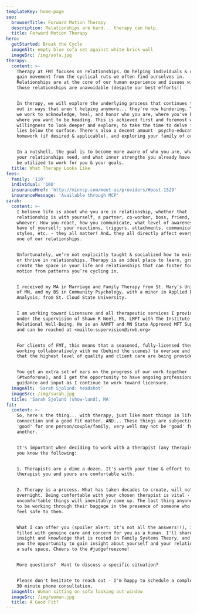 ```yaml
---
templateKey: home-page
seo:
  browserTitle: Forward Motion Therapy
  description: Relationships are hard... therapy can help.
  title: Forward Motion Therapy
hero:
  getStarted: Break the Cycle
  imageAlt: empty blue sofa set against white brick wall
  imageSrc: /img/sofa.jpg
therapy:
  content: >-
    Therapy at FMT focuses on relationships. On helping individuals & couples
    gain movement from the cyclical ruts we often find ourselves in.
    Relationships are at the core of our human experience and issues within
    those relationships are unavoidable (despite our best efforts!) 


    In therapy, we will explore the underlying process that continues to play
    out in ways that aren't helping anymore... they're now hindering. Together,
    we work to acknowledge, heal, and honor who you are, where you've been, and
    where you want to be heading. This is achieved first and foremost with your
    willingness to look deeper and explore; to take the time to delve into what
    lies below the surface. There's also a decent amount  psycho-education,
    homework (if desired & applicable), and exploring your family of origin.


    In a nutshell, the goal is to become more aware of who you are, what you and
    your relationships need, and what inner strengths you already have that can
    be utilized to work for you & your goals.
  title: What Therapy Looks Like
fees:
  family: '110'
  individual: '100'
  insuranceHref: 'http://minncp.com/meet-us/providers/#post-1529'
  insuranceMessage: 'Available through MCP'
sarah:
  content: >-
    I believe life is about who you are in relationship, whether that
    relationship is with yourself, a partner, co-worker, boss, friend, pet…
    whoever. How you react, how you communicate, what level of awareness you
    have of yourself; your reactions, triggers, attachments, communication
    styles, etc. - they all matter! And… they all directly affect every single
    one of our relationships.


    Unfortunately, we’re not explicitly taught & socialized how to exist, grow,
    or thrive in relationships. Therapy is an ideal place to learn, grow, and
    create the space in your life and relationships that can foster forward
    motion from patterns you’re cycling in.


    I received my MA in Marriage and Family Therapy from St. Mary’s University
    of MN, and my BS in Community Psychology, with a minor in Applied Behavior
    Analysis, from St. Cloud State University.


    I am working toward Licensure and all therapeutic services I provide are
    under the supervision of Shawn R Neel, MS, LMFT with The Institute for
    Relational Well-Being. He is an AAMFT and MN State Approved MFT Supervisor
    and can be reached at <mailto:supervision@irwb.org>


    For clients of FMT, this means that a seasoned, fully-licensed therapist is
    working collaboratively with me (behind the scenes) to oversee and ensure
    that the highest level of quality and client care are being provided.


    You get an extra set of ears on the progress of our work together
    (#twoforone), and I get the opportunity to have ongoing professional
    guidance and input as I continue to work toward licensure.
  imageAlt: 'Sarah Sjolund: headshot'
  imageSrc: /img/sarah.jpg
  title: 'Sarah Sjolund (show-lund), MA'
fit:
  content: >-
    So, here's the thing... with therapy, just like most things in life,
    connection and a good fit matter. AND... These things are subjective; what's
    'good' for one person/couple/family, very well may not be 'good' for
    another.


    It's important when deciding to work with a therapist (any therapist) that
    you know the following:


    1. Therapists are a dime a dozen. It's worth your time & effort to find a
    therapist you and yours are comfortable with.


    2. Therapy is a process. What has taken decades to create, will not change
    overnight. Being comfortable with your chosen therapist is vital - because
    uncomfortable things will inevitably come up. The last thing anyone needs is
    to be working through their baggage in the presence of someone who doesn't
    feel safe to them. 


    What I can offer you (spoiler alert: it's not all the answers!!), is a space
    filled with genuine care and concern for you as a human. I'll share my
    insight and knowledge that is rooted in Family Systems Theory, and provide
    you the opportunity to gain insight about yourself and your relationships in
    a safe space. Cheers to the #judgefreezone!


    More questions?  Want to discuss a specific situation? 


    Please don't hesitate to reach out - I'm happy to schedule a complementary
    30 minute phone consultation.
  imageAlt: Woman sitting on sofa looking out window
  imageSrc: /img/woman.jpg
  title: A Good Fit?
---
```

